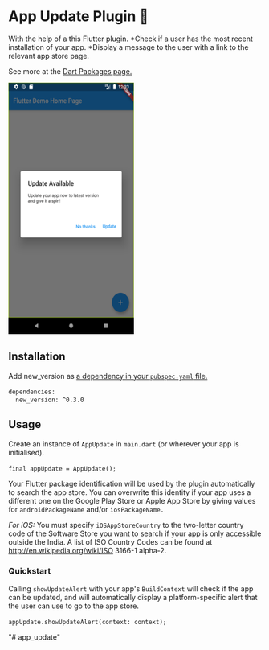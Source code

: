 
# App Update Plugin 🎉

With the help of a this Flutter plugin.
*Check if a user has the most recent installation of your app.
*Display a message to the user with a link to the relevant app store page.

See more at the [Dart Packages page.](https://pub.dartlang.org/packages/new_version)

<img src = "https://github.com/vinodbaste/app_update/blob/main/screenshots/android.png" width = 250 height = 500 />

## Installation
Add new_version as [a dependency in your `pubspec.yaml` file.](https://flutter.io/using-packages/)
```
dependencies:
  new_version: ^0.3.0
```

## Usage
Create an instance of `AppUpdate` in `main.dart` (or wherever your app is initialised).

`final appUpdate = AppUpdate();`

Your Flutter package identification will be used by the plugin automatically to search the app store. You can overwrite this identity if your app uses a different one on the Google Play Store or Apple App Store by giving values for `androidPackageName` and/or `iosPackageName.`

*For iOS:* You must specify `iOSAppStoreCountry` to the two-letter country code of the Software Store you want to search if your app is only accessible outside the India. A list of ISO Country Codes can be found at http://en.wikipedia.org/wiki/ISO 3166-1 alpha-2.


### Quickstart
Calling `showUpdateAlert` with your app's `BuildContext` will check if the app can be updated, and will automatically display a platform-specific alert that the user can use to go to the app store.

`appUpdate.showUpdateAlert(context: context);`

"# app_update" 

